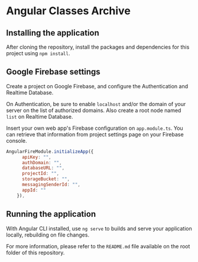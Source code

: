 # Angular Classes Archive

## Installing the application

After cloning the repository, install the packages and dependencies for this project using `npm install`.

## Google Firebase settings

Create a project on Google Firebase, and configure the Authentication and Realtime Database.

On Authentication, be sure to enable `localhost` and/or the domain of your server on the list of authorized domains. Also create a root node named `list` on Realtime Database.

Insert your own web app's Firebase configuration on `app.module.ts`. You can retrieve that information from project settings page on your Firebase console.

```javascript
AngularFireModule.initializeApp({
      apiKey: "",
      authDomain: "",
      databaseURL: "",
      projectId: "",
      storageBucket: "",
      messagingSenderId: "",
      appId: ""
    }),
```

## Running the application

With Angular CLI installed, use `ng serve` to builds and serve your application locally, rebuilding on file changes.

For more information, please refer to the `README.md` file available on the root folder of this repository.